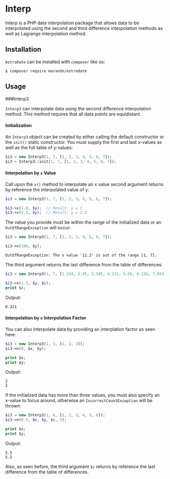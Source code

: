 Interp
======
Interp is a PHP data interpolation package that allows data to be interpolated using the second and third difference interpolation methods as well as Lagrange interpolation method.


Installation
------------
`AstroDate` can be installed with `composer` like so:
```
$ composer require marando/astrodate
```


Usage
-----

###Interp3

`Interp3` can interpolate data using the second difference interpolation method. This method requires that all data points are equidistant.

#### Initialization 

An `Interp3` object can be created by either calling the default constructor or the `init()` static constructor. You must supply the first and last x-values as well as the full table of y-values:

```php
$i3 = new Interp3(1, 7, [1, 2, 3, 4, 5, 6, 7]);
$i3 = Interp3::init(1, 7, [1, 2, 3, 4, 5, 6, 7]);
```

#### Interpolation by `x` Value
Call upon the `x()` method to interpolate an x value second argument returns by reference the interpolated value of y:

```php
$i3 = new Interp3(1, 7, [1, 2, 3, 4, 5, 6, 7]);

$i3->x(1.0, $y);  // Result: y = 1
$i3->x(2.3, $y);  // Result: y = 2.3
```

The value you provide must be within the range of the initialized data or an `OutOfRangeException` will occur:
```php
$i3 = new Interp3(1, 7, [1, 2, 3, 4, 5, 6, 7]);

$i3->x(100, $y);  
```
```
OutOfRangeException: The x value '12.3' is out of the range [1, 7].
```

The third argument returns the last difference from the table of differences:
```php
$i3 = new Interp3(1, 7, [1.234, 2.45, 3.345, 4.231, 5.56, 6.233, 7.653]);

$i3->x(2.3, $y, $c);
print $c;
```
Output:
```
0.321
```

#### Interpolation by `n` Interpolation Factor
You can also interpolate data by providing an interplation factor as seen here:
```php
$i3 = new Interp3(1, 3, [1, 2, 3]);
$i3->n(0, $x, $y);

print $x;
print $y;
```
Output:
```
2
2
```

If the initialized data has more than three values, you must also specify an x-value to focus around, otherwise an `IncorrectCountException` will be thrown:
```php
$i3 = new Interp3(1, 6, [1, 2, 3, 4, 5, 6]);
$i3->n(0.5, $x, $y, $c, 5);

print $x;
print $y;
```
Output:
```
5.5
5.5
```

Also, as seen before, the third argument `$c` returns by reference the last difference from the table of differences.











